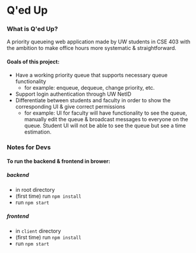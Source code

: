 # Q'ed Up
### What is Q'ed Up?
A priority queueing web application made by UW students in CSE 403 with the ambition to make office hours more systematic & straightforward.
#### Goals of this project:
- Have a working priority queue that supports necessary queue functionality
  - for example: enqueue, dequeue, change priority, etc.
- Support login authentication through UW NetID
- Differentiate between students and faculty in order to show the corresponding UI & give correct permissions
  - for example: UI for faculty will have functionality to see the queue, manually edit the queue & broadcast messages to everyone on the queue. Student UI will not be able to see the queue but see a time estimation.

### Notes for Devs
#### To run the backend & frontend in brower:
##### backend
- in root directory
- (first time) run `npm install`
- run `npm start`
##### frontend
- in `client` directory
- (first time) run `npm install`
- run `npm start`
